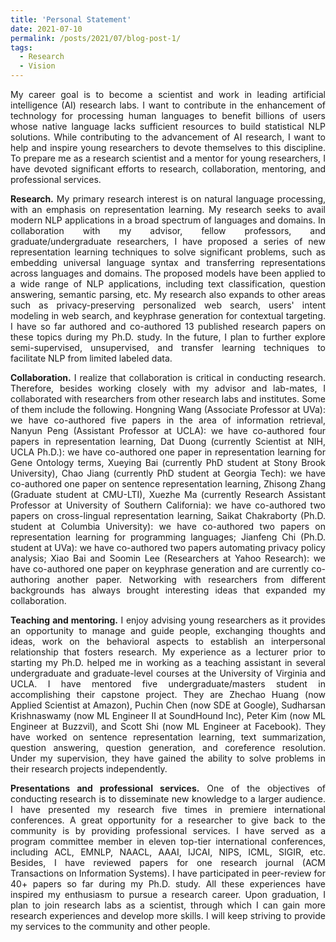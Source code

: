 ```yaml
---
title: 'Personal Statement'
date: 2021-07-10
permalink: /posts/2021/07/blog-post-1/
tags:
  - Research
  - Vision
---
```


<p align="justify">
</p>

<p align="justify">
My career goal is to become a scientist and work in leading artificial intelligence (AI) research labs. I want to contribute in the enhancement of technology for processing human languages to benefit billions of users whose native language lacks sufficient resources to build statistical NLP solutions. While contributing to the advancement of AI research, I want to help and inspire young researchers to devote themselves to this discipline. To prepare me as a research scientist and a mentor for young researchers, I have devoted significant efforts to research, collaboration, mentoring, and professional services.
</p>

<p align="justify">
<b>Research.</b> My primary research interest is on natural language processing, with an emphasis on representation learning. My research seeks to avail modern NLP applications in a broad spectrum of languages and domains. In collaboration with my advisor, fellow professors, and graduate/undergraduate researchers, I have proposed a series of new representation learning techniques to solve significant problems, such as embedding universal language syntax and transferring representations across languages and domains. The proposed models have been applied to a wide range of NLP applications, including text classification, question answering, semantic parsing, etc. My research also expands to other areas such as privacy-preserving personalized web search, users' intent modeling in web search, and keyphrase generation for contextual targeting. I have so far authored and co-authored 13 published research papers on these topics during my Ph.D. study. In the future, I plan to further explore semi-supervised, unsupervised, and transfer learning techniques to facilitate NLP from limited labeled data.
</p>

<p align="justify">
<b>Collaboration.</b> I realize that collaboration is critical in conducting research. Therefore, besides working closely with my advisor and lab-mates, I collaborated with researchers from other research labs and institutes. Some of them include the following. Hongning Wang (Associate Professor at UVa): we have co-authored five papers in the area of information retrieval, Nanyun Peng (Assistant Professor at UCLA): we have co-authored four papers in representation learning, Dat Duong (currently Scientist at NIH, UCLA Ph.D.): we have co-authored one paper in representation learning for Gene Ontology terms, Xueying Bai (currently PhD student at Stony Brook University), Chao Jiang (currently PhD student at Georgia Tech): we have co-authored one paper on sentence representation learning, Zhisong Zhang (Graduate student at CMU-LTI), Xuezhe Ma (currently Research Assistant Professor at University of Southern California): we have co-authored two papers on cross-lingual representation learning, Saikat Chakraborty (Ph.D. student at Columbia University): we have co-authored two papers on representation learning for programming languages; Jianfeng Chi (Ph.D. student at UVa): we have co-authored two papers automating privacy policy analysis; Xiao Bai and Soomin Lee (Researchers at Yahoo Research): we have co-authored one paper on keyphrase generation and are currently co-authoring another paper. Networking with researchers from different backgrounds has always brought interesting ideas that expanded my collaboration.
</p>

<p align="justify">
<b>Teaching and mentoring.</b>
I enjoy advising young researchers as it provides an opportunity to manage and guide people, exchanging thoughts and ideas, work on the behavioral aspects to establish an interpersonal relationship that fosters research. My experience as a lecturer prior to starting my Ph.D. helped me in working as a teaching assistant in several undergraduate and graduate-level courses at the University of Virginia and UCLA. I have mentored five undergraduate/masters student in accomplishing their capstone project. They are Zhechao Huang (now Applied Scientist at Amazon), Puchin Chen (now SDE at Google), Sudharsan Krishnaswamy (now ML Engineer II at SoundHound Inc), Peter Kim (now ML Engineer at Buzzvil), and Scott Shi (now ML Engineer at Facebook). They have worked on sentence representation learning, text summarization, question answering, question generation, and coreference resolution. Under my supervision, they have gained the ability to solve problems in their research projects independently.
</p>

<p align="justify">
<b>Presentations and professional services.</b> One of the objectives of conducting research is to disseminate new knowledge to a larger audience. I have presented my research five times in premiere international conferences. A great opportunity for a researcher to give back to the community is by providing professional services. I have served as a program committee member in eleven top-tier international conferences, including ACL, EMNLP, NAACL, AAAI, IJCAI, NIPS, ICML, SIGIR, etc. Besides, I have reviewed papers for one research journal (ACM Transactions on Information Systems). I have participated in peer-review for 40+ papers so far during my Ph.D. study. All these experiences have inspired my enthusiasm to pursue a research career. Upon graduation, I plan to join research labs as a scientist, through which I can gain more research experiences and develop more skills. I will keep striving to provide my services to the community and other people. 
</p>
